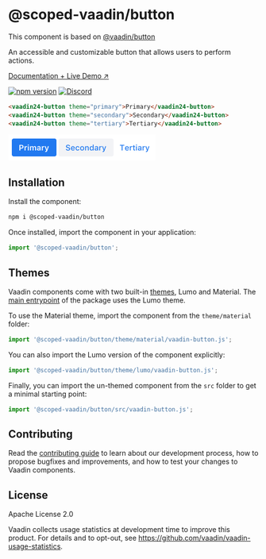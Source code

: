 # @scoped-vaadin/button

This component is based on [@vaadin/button](https://www.npmjs.com/package/@vaadin/button)

An accessible and customizable button that allows users to perform actions.

[Documentation + Live Demo ↗](https://vaadin.com/docs/latest/components/button)

[![npm version](https://badgen.net/npm/v/@scoped-vaadin/button)](https://www.npmjs.com/package/@scoped-vaadin/button)
[![Discord](https://img.shields.io/discord/732335336448852018?label=discord)](https://discord.gg/PHmkCKC)

```html
<vaadin24-button theme="primary">Primary</vaadin24-button>
<vaadin24-button theme="secondary">Secondary</vaadin24-button>
<vaadin24-button theme="tertiary">Tertiary</vaadin24-button>
```

[<img src="https://raw.githubusercontent.com/vaadin/web-components/main/packages/button/screenshot.png" width="296" alt="Screenshot of vaadin-button">](https://vaadin.com/docs/latest/components/button)

## Installation

Install the component:

```sh
npm i @scoped-vaadin/button
```

Once installed, import the component in your application:

```js
import '@scoped-vaadin/button';
```

## Themes

Vaadin components come with two built-in [themes](https://vaadin.com/docs/latest/styling), Lumo and Material.
The [main entrypoint](https://github.com/vaadin/web-components/blob/main/packages/button/vaadin-button.js) of the package uses the Lumo theme.

To use the Material theme, import the component from the `theme/material` folder:

```js
import '@scoped-vaadin/button/theme/material/vaadin-button.js';
```

You can also import the Lumo version of the component explicitly:

```js
import '@scoped-vaadin/button/theme/lumo/vaadin-button.js';
```

Finally, you can import the un-themed component from the `src` folder to get a minimal starting point:

```js
import '@scoped-vaadin/button/src/vaadin-button.js';
```

## Contributing

Read the [contributing guide](https://vaadin.com/docs/latest/contributing/overview) to learn about our development process, how to propose bugfixes and improvements, and how to test your changes to Vaadin components.

## License

Apache License 2.0

Vaadin collects usage statistics at development time to improve this product.
For details and to opt-out, see https://github.com/vaadin/vaadin-usage-statistics.
